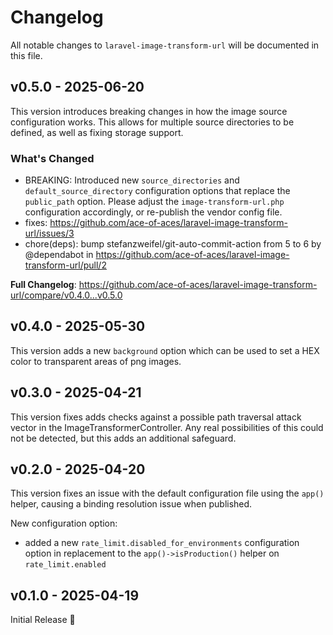 # Changelog

All notable changes to `laravel-image-transform-url` will be documented in this file.

## v0.5.0 - 2025-06-20

This version introduces breaking changes in how the image source configuration works.
This allows for multiple source directories to be defined, as well as fixing storage support.

### What's Changed

* BREAKING: Introduced new `source_directories` and `default_source_directory` configuration options that replace the `public_path` option. Please adjust the `image-transform-url.php` configuration accordingly, or re-publish the vendor config file.
* fixes: https://github.com/ace-of-aces/laravel-image-transform-url/issues/3
* chore(deps): bump stefanzweifel/git-auto-commit-action from 5 to 6 by @dependabot in https://github.com/ace-of-aces/laravel-image-transform-url/pull/2

**Full Changelog**: https://github.com/ace-of-aces/laravel-image-transform-url/compare/v0.4.0...v0.5.0

## v0.4.0 - 2025-05-30

This version adds a new `background` option which can be used to set a HEX color to transparent areas of png images.

## v0.3.0 - 2025-04-21

This version fixes adds checks against a possible path traversal attack vector in the ImageTransformerController.
Any real possibilities of this could not be detected, but this adds an additional safeguard.

## v0.2.0 - 2025-04-20

This version fixes an issue with the default configuration file using the `app()` helper, causing a binding resolution issue when published.

New configuration option:

- added a new `rate_limit.disabled_for_environments` configuration option in replacement to the `app()->isProduction()` helper on `rate_limit.enabled`

## v0.1.0 - 2025-04-19

Initial Release 🎉
